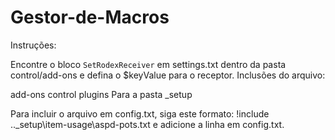 # Gestor-de-Macros
Instruções:

Encontre o bloco `SetRodexReceiver`  em settings.txt dentro da pasta control/add-ons e defina o $keyValue para o receptor.
Inclusões do arquivo:

add-ons
control
plugins
Para a pasta _setup

Para incluir o arquivo em config.txt, siga este formato: !include ..\_setup\item-usage\aspd-pots.txt e adicione a linha em config.txt.
